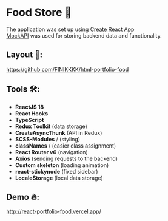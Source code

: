 # Food Store 🥪

The application was set up using [Create React App](https://create-react-app.dev/)  
[MockAPI](https://mockapi.io/docs) was used for storing backend data and functionality.

## Layout 📌:
https://github.com/FINIKKKK/html-portfolio-food

## Tools 🛠:
- **ReactJS 18**
- **React Hooks**
- **TypeScript**
- **Redux Toolkit** (data storage)
- **CreateAsyncThunk** (API in Redux)
- **SCSS-Modules** / (styling)
- **classNames** / (easier class assignment)
- **React Router v6** (navigation)
- **Axios** (sending requests to the backend)
- **Custom skeleton** (loading animation)
- **react-stickynode**  (fixed sidebar)
- **LocaleStorage** (local data storage)

## Demo 🔥:
http://react-portfolio-food.vercel.app/

